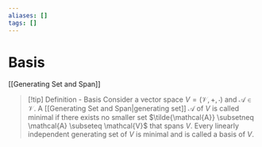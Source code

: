 ```yaml
---
aliases: []
tags: []
---
```


# Basis 

[[Generating Set and Span]]

>[!tip] Definition - Basis
>Consider a vector space $V=(\mathcal{V},+,\cdot)$ and $\mathcal{A} \in \mathcal{V}$. A [[Generating Set and Span|generating set]] $\mathcal{A}$ of $V$ is called minimal if there exists no smaller set $\tilde{\mathcal{A}} \subsetneq \mathcal{A} \subseteq \mathcal{V}$ that spans $V$. Every linearly independent generating set of $V$ is minimal and is called a basis of $V$.





